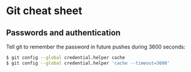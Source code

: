 # Git cheat sheet

## Passwords and authentication

Tell git to remember the password in future pushes during 3600 seconds:
```sh
$ git config --global credential.helper cache
$ git config --global credential.helper 'cache --timeout=3600'
```
